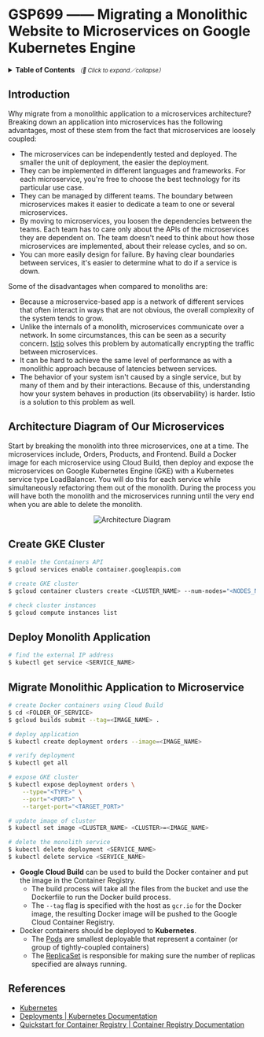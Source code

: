 # GSP699 —— Migrating a Monolithic Website to Microservices on Google Kubernetes Engine

<details>
  <summary>
    <strong>Table of Contents</strong>
    <small><em>（🔎 Click to expand／collapse）</em></small>
  </summary>

- [Introduction](#introduction)
- [Architecture Diagram of Our Microservices](#architecture-diagram-of-our-microservices)
- [Create GKE Cluster](#create-gke-cluster)
- [Deploy Monolith Application](#deploy-monolith-application)
- [Migrate Monolithic Application to Microservice](#migrate-monolithic-application-to-microservice)
- [References](#references)

</details>

## Introduction

Why migrate from a monolithic application to a microservices architecture? Breaking down an application into microservices has the following advantages, most of these stem from the fact that microservices are loosely coupled:

- The microservices can be independently tested and deployed. The smaller the unit of deployment, the easier the deployment.
- They can be implemented in different languages and frameworks. For each microservice, you're free to choose the best technology for its particular use case.
- They can be managed by different teams. The boundary between microservices makes it easier to dedicate a team to one or several microservices.
- By moving to microservices, you loosen the dependencies between the teams. Each team has to care only about the APIs of the microservices they are dependent on. The team doesn't need to think about how those microservices are implemented, about their release cycles, and so on.
- You can more easily design for failure. By having clear boundaries between services, it's easier to determine what to do if a service is down.

Some of the disadvantages when compared to monoliths are:

- Because a microservice-based app is a network of different services that often interact in ways that are not obvious, the overall complexity of the system tends to grow.
- Unlike the internals of a monolith, microservices communicate over a network. In some circumstances, this can be seen as a security concern. [Istio](https://cloud.google.com/learn/what-is-istio) solves this problem by automatically encrypting the traffic between microservices.
- It can be hard to achieve the same level of performance as with a monolithic approach because of latencies between services.
- The behavior of your system isn't caused by a single service, but by many of them and by their interactions. Because of this, understanding how your system behaves in production (its observability) is harder. Istio is a solution to this problem as well.

## Architecture Diagram of Our Microservices

Start by breaking the monolith into three microservices, one at a time. The microservices include, Orders, Products, and Frontend. Build a Docker image for each microservice using Cloud Build, then deploy and expose the microservices on Google Kubernetes Engine (GKE) with a Kubernetes service type LoadBalancer. You will do this for each service while simultaneously refactoring them out of the monolith. During the process you will have both the monolith and the microservices running until the very end when you are able to delete the monolith.


<div align="center">
  <img src="https://i.imgur.com/2z3bO5x.png" alt="Architecture Diagram">
</div>

## Create GKE Cluster

```bash
# enable the Containers API
$ gcloud services enable container.googleapis.com

# create GKE cluster
$ gcloud container clusters create <CLUSTER_NAME> --num-nodes="<NODES_NUMBER>"

# check cluster instances
$ gcloud compute instances list
```

## Deploy Monolith Application

```bash
# find the external IP address
$ kubectl get service <SERVICE_NAME>
```

## Migrate Monolithic Application to Microservice

```bash
# create Docker containers using Cloud Build
$ cd <FOLDER_OF_SERVICE>
$ gcloud builds submit --tag=<IMAGE_NAME> .

# deploy application
$ kubectl create deployment orders --image=<IMAGE_NAME>

# verify deployment
$ kubectl get all

# expose GKE cluster
$ kubectl expose deployment orders \
    --type="<TYPE>" \
    --port="<PORT>" \
    --target-port="<TARGET_PORT>"

# update image of cluster
$ kubectl set image <CLUSTER_NAME> <CLUSTER>=<IMAGE_NAME>

# delete the monolith service
$ kubectl delete deployment <SERVICE_NAME>
$ kubectl delete service <SERVICE_NAME>
```

- **Google Cloud Build** can be used to build the Docker container and put the image in the Container Registry.
  - The build process will take all the files from the bucket and use the Dockerfile to run the Docker build process.
  - The `--tag` flag is specified with the host as `gcr.io` for the Docker image, the resulting Docker image will be pushed to the Google Cloud Container Registry.
- Docker containers should be deployed to **Kubernetes**.
  - The [Pods](https://kubernetes.io/docs/concepts/workloads/pods/) are smallest deployable that represent a container (or group of tightly-coupled containers)
  - The [ReplicaSet](https://kubernetes.io/docs/concepts/workloads/controllers/replicaset/) is responsible for making sure the number of replicas specified are always running.

## References

- [Kubernetes](https://kubernetes.io/)
- [Deployments | Kubernetes Documentation](https://kubernetes.io/docs/concepts/workloads/controllers/deployment/)
- [Quickstart for Container Registry | Container Registry Documentation](https://cloud.google.com/container-registry/docs/quickstart)